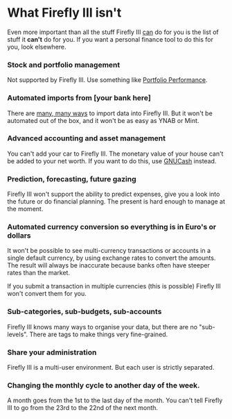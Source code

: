 # What Firefly III isn't

Even more important than all the stuff Firefly III [can](/about/introduction.md) do for you is the list of stuff it **can't** do for you. If you want a personal finance tool to do this for you, look elsewhere.

### Stock and portfolio management

Not supported by Firefly III. Use something like [Portfolio Performance](https://www.portfolio-performance.info/).

### Automated imports from [your bank here]

There are [many, many ways](https://docs.firefly-iii.org/importing-data/introduction) to import data into Firefly III. But it won't be automated out of the box, and it won't be as easy as YNAB or Mint.

### Advanced accounting and asset management

You can't add your car to Firefly III. The monetary value of your house can't be added to your net worth. If you want to do this, use [GNUCash](https://gnucash.org/) instead.

### Prediction, forecasting, future gazing

Firefly III won't support the ability to predict expenses, give you a look into the future or do financial planning. The present is hard enough to manage at the moment.

### Automated currency conversion so everything is in Euro's or dollars

It won't be possible to see multi-currency transactions or accounts in a single default currency, by using exchange rates to convert the amounts. The result will always be inaccurate because banks often have steeper rates than the market. 

If you submit a transaction in multiple currencies (this is possible) Firefly III won't convert them for you.

### Sub-categories, sub-budgets, sub-accounts

Firefly III knows many ways to organise your data, but there are no "sub-levels". There are tags to make things very fine-grained.

### Share your administration

Firefly III is a multi-user environment. But each user is strictly separated.

### Changing the monthly cycle to another day of the week.

A month goes from the 1st to the last day of the month. You can't tell Firefly III to go from the 23rd to the 22nd of the next month.


